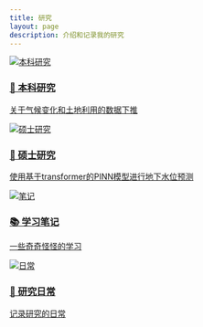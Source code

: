 ```yaml
---
title: 研究
layout: page
description: 介绍和记录我的研究
---
```


<div class="cards">

  <div class="card">
    <a href="/categories/research/undergraduatethesis/">
      <img src="/images/travel.jpg" alt="本科研究">
      <div class="card-body">
        <h3>📕 本科研究</h3>
        <p>关于气候变化和土地利用的数据下推</p>
      </div>
    </a>
  </div>

  <div class="card">
    <a href="/categories/research/graduatethesis/">
      <img src="/images/boardgame.png" alt="硕士研究">
      <div class="card-body">
        <h3>📗 硕士研究</h3>
        <p>使用基于transformer的PINN模型进行地下水位预测</p>
      </div>
    </a>
  </div>

  <div class="card">
    <a href="/categories/research/notes/">
      <img src="/images/studynotes.png" alt="笔记">
      <div class="card-body">
        <h3>📚 学习笔记</h3>
        <p>一些奇奇怪怪的学习</p>
      </div>
    </a>
  </div>

  <div class="card">
    <a href="/categories/research/researchrecord/">
      <img src="/images/life.png" alt="日常">
      <div class="card-body">
        <h3>🌿 研究日常</h3>
        <p>记录研究的日常</p>
      </div>
    </a>
  </div>

</div>
